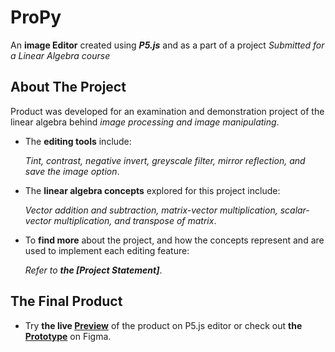 # ProPy

An **image Editor** created using ***P5.js*** and as a part of a project *Submitted for a Linear Algebra course*

## About The Project
Product was developed for an examination and demonstration project of the linear algebra behind *image processing and image manipulating*. 
- The **editing tools** include: 
      
     *Tint, contrast, negative invert, greyscale filter, mirror reflection, and save the image option*.
- The **linear algebra concepts** explored for this project include: 
    
     *Vector addition and subtraction, matrix-vector multiplication, scalar-vector multiplication, and transpose of matrix*. 
- To **find more** about the project, and how the concepts represent and are used to implement each editing feature:
      
     *Refer to **the [Project Statement]***. 

## The Final Product
- Try **the live [Preview](https://editor.p5js.org/talarbi/sketches/PxABSQUxs)** of the product on P5.js editor or check out **the [Prototype](https://www.figma.com/file/pASE2MkUSeHnCn0Lul7R7L/M106_UnEssay%3A-Prototype?node-id=0%3A1)** on Figma.

